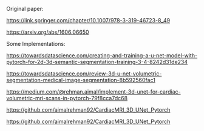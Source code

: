 Original paper:

https://link.springer.com/chapter/10.1007/978-3-319-46723-8_49

https://arxiv.org/abs/1606.06650

Some Implementations:

https://towardsdatascience.com/creating-and-training-a-u-net-model-with-pytorch-for-2d-3d-semantic-segmentation-training-3-4-8242d31de234

https://towardsdatascience.com/review-3d-u-net-volumetric-segmentation-medical-image-segmentation-8b592560fac1

https://medium.com/@rehman.aimal/implement-3d-unet-for-cardiac-volumetric-mri-scans-in-pytorch-79f8cca7dc68

https://github.com/aimalrehman92/CardiacMRI_3D_UNet_Pytorch

https://github.com/aimalrehman92/CardiacMRI_3D_UNet_Pytorch
